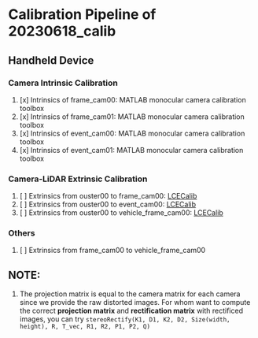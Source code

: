 # Calibration Pipeline of 20230618\_calib

## Handheld Device
### Camera Intrinsic Calibration
1. [x] Intrinsics of frame_cam00: MATLAB monocular camera calibration toolbox
2. [x] Intrinsics of frame_cam01: MATLAB monocular camera calibration toolbox
3. [x] Intrinsics of event_cam00: MATLAB monocular camera calibration toolbox
4. [x] Intrinsics of event_cam01: MATLAB monocular camera calibration toolbox

### Camera-LiDAR Extrinsic Calibration
1. [ ] Extrinsics from ouster00 to frame_cam00: [LCECalib](https://github.com/HKUSTGZ-IADC/LCECalib)
2. [ ] Extrinsics from ouster00 to event_cam00: [LCECalib](https://github.com/HKUSTGZ-IADC/LCECalib)
3. [ ] Extrinsics from ouster00 to vehicle_frame_cam00: [LCECalib](https://github.com/HKUSTGZ-IADC/LCECalib)

### Others
1. [ ] Extrinsics from frame_cam00 to vehicle_frame_cam00

## NOTE:
1. The projection matrix is equal to the camera matrix for each camera since we provide the raw distorted images. For whom want to compute the correct **projection matrix** and **rectification matrix** with rectificed images, you can try ```stereoRectify(K1, D1, K2, D2, Size(width, height), R, T_vec, R1, R2, P1, P2, Q)```









